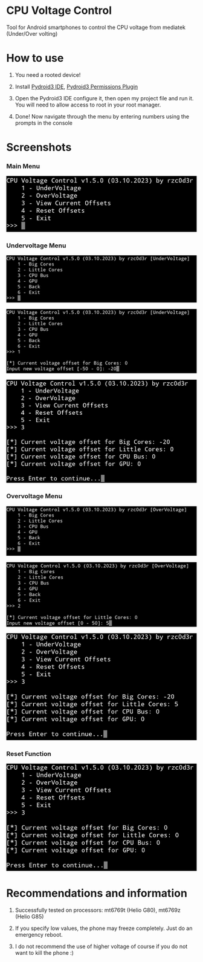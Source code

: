 # CPU Voltage Control

Tool for Android smartphones to control the CPU voltage from mediatek (Under/Over volting)

# How to use

1. You need a rooted device!

2. Install [Pydroid3 IDE](https://play.google.com/store/apps/details?id=ru.iiec.pydroid3), [Pydroid3 Permissions Plugin](https://play.google.com/store/apps/details?id=ru.iiec.pydroidpermissionsplugin)

3. Open the Pydroid3 IDE configure it, then open my project file and run it. You will need to allow access to root in your root manager. 

4. Done! Now navigate through the menu by entering numbers using the prompts in the console

# Screenshots

### Main Menu
![Main Menu](img/main_menu.jpg)

### Undervoltage Menu

![Undervoltage Menu](img/undervoltage_menu.jpg)

![Undervoltage Menu Input](img/undervoltage_menu_input.jpg)

![Undervolting_Result](img/undervoltage_result.jpg)

### Overvoltage Menu
![Overvoltage Menu](img/overvoltage_menu.jpg)

![Overvoltage Menu Input](img/overvoltage_menu_input.jpg)

![Overvolting_Result](img/overvoltage_result.jpg)

### Reset Function
![Reset Result](img/reset_result.jpg)

# Recommendations and information

1. Successfully tested on processors: mt6769t (Helio G80), mt6769z (Helio G85)

2. If you specify low values, the phone may freeze completely. Just do an emergency reboot.

3. I do not recommend the use of higher voltage of course if you do not want to kill the phone :)
